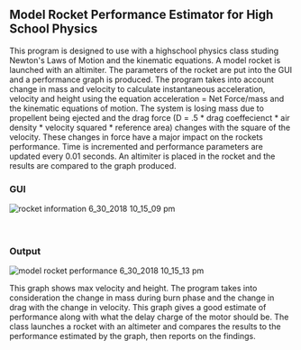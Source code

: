 ## Model Rocket Performance Estimator for High School Physics
This program is designed to use with a highschool physics class studing Newton's Laws of Motion and the kinematic equations. A model rocket is launched with an altimiter. The parameters of the rocket are put into the GUI and a performance graph is produced. The program takes into account change in mass and velocity to calculate instantaneous acceleration, velocity and height using the equation acceleration = Net Force/mass and the kinematic equations of motion. The system is losing mass due to propellent being ejected and the drag force (D = .5 * drag coeffecienct * air density * velocity squared * reference area) changes with the square of the velocity. These changes in force have a major impact on the rockets performance. Time is incremented and performance parameters are updated every 0.01 seconds. An altimiter is placed in the rocket and the results are compared to the graph produced.  

### GUI
![rocket information 6_30_2018 10_15_09 pm](https://user-images.githubusercontent.com/24630618/42130975-2758719a-7cb3-11e8-8fad-310889f811b3.png)
<br><br><br>
### Output
![model rocket performance 6_30_2018 10_15_13 pm](https://user-images.githubusercontent.com/24630618/42130977-2a1ef16a-7cb3-11e8-89c1-2e425faf1c7b.png)

This graph shows max velocity and height. The program takes into consideration the change in mass during burn phase and the change in drag with the change in velocity.  This graph gives a good estimate of performance along with what the delay charge of the motor should be. 
The class launches a rocket with an altimeter and compares the results to the performance estimated by the graph, then reports on the findings. 
